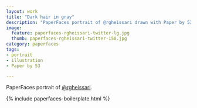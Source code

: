 ```yaml
---
layout: work
title: "Dark hair in gray"
description: "PaperFaces portrait of @rgheissari drawn with Paper by 53 on an iPad."
image: 
  feature: paperfaces-rgheissari-twitter-lg.jpg
  thumb: paperfaces-rgheissari-twitter-150.jpg
category: paperfaces
tags: 
- portrait
- illustration
- Paper by 53

---
```


PaperFaces portrait of [@rgheissari](http://twitter.com/rgheissari).

{% include paperfaces-boilerplate.html %}